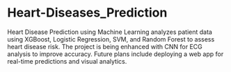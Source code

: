 # Heart-Diseases_Prediction
Heart Disease Prediction using Machine Learning analyzes patient data using XGBoost, Logistic Regression, SVM, and Random Forest to assess heart disease risk. The project is being enhanced with CNN for ECG analysis to improve accuracy. Future plans include deploying a web app for real-time predictions and visual analytics.
